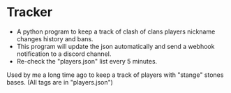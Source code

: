# Tracker
- A python program to keep a track of clash of clans players nickname changes history and bans.
- This program will update the json automatically and send a webhook notification to a discord channel.
- Re-check the "players.json" list every 5 minutes.



Used by me a long time ago to keep a track of players with "stange" stones bases. (All tags are in "players.json")
